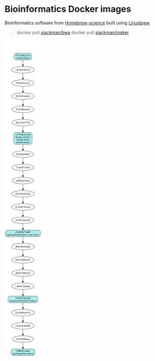Bioinformatics Docker images
================================================================================

Bioinformatics software from [Homebrew-science][] built using [Linuxbrew][]

[Homebrew-science]: https://github.com/Homebrew/homebrew-science
[Linuxbrew]: http://brew.sh/linuxbrew/

> docker pull [sjackman/bwa](bwa/README.md)
> docker pull [sjackman/maker](maker/README.md)

![Docker images](docker-images.png)
